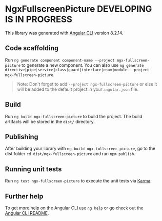 # NgxFullscreenPicture DEVELOPING IS IN PROGRESS

This library was generated with [Angular CLI](https://github.com/angular/angular-cli) version 8.2.14.

## Code scaffolding

Run `ng generate component component-name --project ngx-fullscreen-picture` to generate a new component. You can also use `ng generate directive|pipe|service|class|guard|interface|enum|module --project ngx-fullscreen-picture`.
> Note: Don't forget to add `--project ngx-fullscreen-picture` or else it will be added to the default project in your `angular.json` file. 

## Build

Run `ng build ngx-fullscreen-picture` to build the project. The build artifacts will be stored in the `dist/` directory.

## Publishing

After building your library with `ng build ngx-fullscreen-picture`, go to the dist folder `cd dist/ngx-fullscreen-picture` and run `npm publish`.

## Running unit tests

Run `ng test ngx-fullscreen-picture` to execute the unit tests via [Karma](https://karma-runner.github.io).

## Further help

To get more help on the Angular CLI use `ng help` or go check out the [Angular CLI README](https://github.com/angular/angular-cli/blob/master/README.md).

